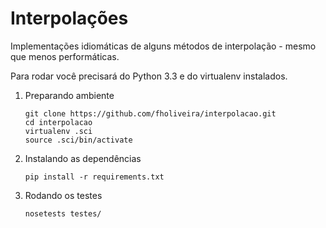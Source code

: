 Interpolações
============

Implementações idiomáticas de alguns métodos de interpolação - mesmo que menos performáticas.

Para rodar você precisará do Python 3.3 e do virtualenv instalados. 

1. Preparando ambiente
    ```
    git clone https://github.com/fholiveira/interpolacao.git
    cd interpolacao
    virtualenv .sci
    source .sci/bin/activate
    ```
2. Instalando as dependências
    ``` 
    pip install -r requirements.txt
    ```
3. Rodando os testes
    ```
    nosetests testes/
    ```

